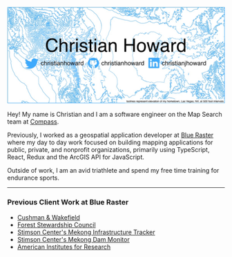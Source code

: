 [![christian howard banner](https://github.com/christianhoward/christianhoward/blob/main/header-smaller.jpg)](https://www.christianhoward.net)

Hey! My name is Christian and I am a software engineer on the Map Search team at [Compass](https://www.compass.com/).

Previously, I worked as a geospatial application developer at [Blue Raster](https://www.blueraster.com/) where my day to day work focused on building mapping applications for public, private, and nonprofit organizations, primarily using TypeScript, React, Redux and the ArcGIS API for JavaScript.

Outside of work, I am an avid triathlete and spend my free time training for endurance sports.

---
### Previous Client Work at Blue Raster
- [Cushman & Wakefield](https://www.esri.com/about/newsroom/publications/wherenext/cushman-wakefield-3d-digital-transformation/)
- [Forest Stewardship Council](https://fsc.org/en/newsfeed/auditing-from-the-sky-fsc-launches-new-fsc-gis-portal)
- [Stimson Center's Mekong Infrastructure Tracker](https://www.blueraster.com/mekong-infrastructure-tracker/)
- [Stimson Center's Mekong Dam Monitor](https://www.blueraster.com/bringing-transparency-to-transboundary-water-policy-in-the-mekong-river-basin/)
- [American Institutes for Research](https://www.blueraster.com/workforce-development)
